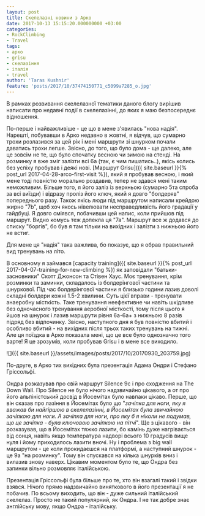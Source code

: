 ```yaml
---
layout: post
title: Скелелазні новини з Арко
date: 2017-10-13 15:15:20.000000000 +03:00
categories:
- RockClimbing
- Travel
tags:
- арко
- grisu
- скелазіння
- італія
- travel
author: 'Taras Kushnir'
feature: 'posts/2017/10/37474150771_c5099a7285_o.jpg'
---
```


В рамках розвивання скелелазної тематики даного блогу вирішив написати про недавні події в скелелазінні, до яких я маю безпосереднє відношення.

По-перше і найважливіше - це що в мене з'явилась "нова надія". Нарешті, побувавши в Арко недавно в жовтні, я відчув, що сумарно трохи розлазився за цей рік і мені маршрути зі шнурком почали даватись трохи легше. Звісно, до того, що було дома - ще далеко, але це зовсім не те, що було спочатку весною чи зимою на стенді. На розминку я вже зміг залізти всі 6а (так, є чим пишатись..), якісь колись без успіху пробував і деякі нові. [Маршрут Grisu]({{ site.baseurl }}{% post_url 2017-04-28-arco-first-visit %}), який я пробував весною, і який мене тоді повністю морально роздавив, тепер не здався мені таким неможливим. Більше того, я його заліз із верхньою (сумарно 5та спроба за всі виїзди) і відразу проліз його ключ, який я довго "болдеряв" попереднього разу. Також якісь люди під маршрутом написали крейдою жирно "7b", щоб хоч якось нівелювати несправедливість його градації у гайдбуці. Я довго сміявся, побачивши цей напис, коли прийшов під маршрут. Видно комусь теж допекла ця "7а". Маршрут все ж додався до списку "боргів", бо був я там тільки на вихідних і залізти з нижньою його не встиг.

Для мене ця "надія" така важлива, бо показує, що я обрав правильний вид тренувань на літо.

<!--more-->

В основному я займався [capacity training]({{ site.baseurl }}{% post_url 2017-04-07-training-for-new-climbing %}) як заповідали "батьки-засновники" Скотт Джонсон та Стівен Хаус. Моє тренування, крім розминки та заминки, складалось із болдерінгової частини та шнуркової. Під час болдерінгової частини я близько години лазив доволі складні болдери кожні 1.5-2 хвилини. Суть цієї вправи - тренувати анаеробну місткість. Таке тренування неефективне чи навіть шкідливе без одночасного тренування аеробної місткості, тому після цього я йшов на шнурок і лазив маршрути рівня 6a-6a+ з нижньою 8 разів підряд без відпочинку. Звісно, наступного дня я був повністю вбитий і особливо вбитий - на вихідних після трьох таких тренувань на тижні. Але ця поїздка в Арко показала мені, що це все було однозначно того варте! Я це зрозумів, коли пробував Grisu і в мене все виходило.

![]({{ site.baseurl }}/assets/images/posts/2017/10/20170930_203759.jpg)


По-друге, в Арко тих вихідних була презентація Адама Ондри і Стефано Гріссольфі.

Ондра розказував про свій маршрут Silence 9с і про сходження на The Down Wall. Про Silence не було нічого надзвичайно цікавого, а от про його альпіністський досвід в Йосемітах було навпаки цікаво. Перше, що він сказав про лазіння в Йосемітах було що "<em>зачіпка для ноги, яку я вважав би найгіршою в скелелазінні, в Йосемітах була звичайною зачіпкою для ноги. А зачіпка для ноги, про яку б я ніколи не подумав, що це зачіпка - була ключовою зачіпкою на пітчі</em>". Ще з цікавого - він розказував, що в Йосемітах тяжко лазити, бо камінь дуже нагрівається від сонця, навіть якщо температура надворі всього 10 градусів вище нуля і йому приходилось лазити вночі. Ну і проблема з big wall маршрутом - це коли прокидаєшся на платформі, а наступний шнурок - це 9а "на розминку". Тому він спускався на кілька шнурків вниз і вилазив знову наверх. Цікавим моментом було те, що Ондра без запинки вільно розмовляє італійською.

Презентація Гріссольфі була більше про те, хто він взагалі такий і звідки взявся. Нічого прямо надзвичайно виняткового в його презентації я не побачив. По всьому виходить, що він - дуже сильний італійський скелелаз. Просто не такий популярний, як Ондра. І не так добре знає англійську мову, якщо Ондра - італійську.

&nbsp;
